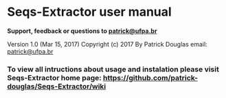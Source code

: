 # Seqs-Extractor user manual

								
**Support, feedback or questions to patrick@ufpa.br**

Version 1.0 (Mar 15, 2017) Copyright (c) 2017 By Patrick Douglas email: patrick@ufpa.br 

### To view all intructions about usage and instalation please visit Seqs-Extractor home page: https://github.com/patrick-douglas/Seqs-Extractor/wiki
